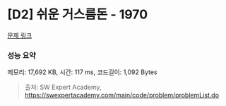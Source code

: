 # [D2] 쉬운 거스름돈 - 1970 

[문제 링크](https://swexpertacademy.com/main/code/problem/problemDetail.do?contestProbId=AV5PsIl6AXIDFAUq) 

### 성능 요약

메모리: 17,692 KB, 시간: 117 ms, 코드길이: 1,092 Bytes



> 출처: SW Expert Academy, https://swexpertacademy.com/main/code/problem/problemList.do